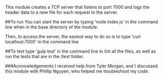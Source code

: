 This module creates a TCP server that listens to port 7000 and logs the header data to a new file for each request to the server.

##To run
You can start the server by typing 'node index.js' in the command line when in the base directory of the module.

Then, to access the server, the easiest way to do so is to type 'curl localhost:7000' in the command line

##To test
type 'gulp test' in the command line to lint all the files, as well as run the tests that are in the /test folder.


###Acnnowledgements
I received help from Tyler Morgan, and I discussed this module with Phillip Nguyen, who helped me troubleshoot my code.
